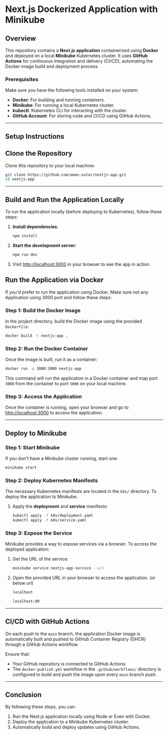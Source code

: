 # Next.js Dockerized Application with Minikube

## Overview

This repository contains a **Next.js application** containerized using **Docker** and deployed on a local **Minikube** Kubernetes cluster. It uses **GitHub Actions** for continuous integration and delivery (CI/CD), automating the Docker image build and deployment process.

### Prerequisites

Make sure you have the following tools installed on your system:

* **Docker**: For building and running containers.
* **Minikube**: For running a local Kubernetes cluster.
* **kubectl**: Kubernetes CLI for interacting with the cluster.
* **GitHub Account**: For storing code and CI/CD using GitHub Actions.

---

## Setup Instructions

## Clone the Repository

Clone this repository to your local machine:

```bash
git clone https://github.com/aman-sutar/nextjs-app.git
cd nextjs-app
```
---

## Build and Run the Application Locally

To run the application locally (before deploying to Kubernetes), follow these steps:

1. **Install dependencies**:

   ```bash
   npm install
   ```

2. **Start the development server**:

   ```bash
   npm run dev
   ```

3. Visit [http://localhost:3000](http://localhost:3000) in your browser to see the app in action.


## Run the Application via Docker

If you'd prefer to run the application using Docker, Make sure not any Application using 3000 port and follow these steps:

### Step 1: Build the Docker Image

In the project directory, build the Docker image using the provided `Dockerfile`:

```bash
docker build -t nextjs-app .
```

### Step 2: Run the Docker Container

Once the image is built, run it as a container:

```bash
docker run -p 3000:3000 nextjs-app
```

This command will run the application in a Docker container and map port `3000` from the container to port `3000` on your local machine.

### Step 3: Access the Application

Once the container is running, open your browser and go to [http://localhost:3000](http://localhost:3000) to access the application.

---

## Deploy to Minikube

### Step 1: Start Minikube

If you don't have a Minikube cluster running, start one:

```bash
minikube start
```

### Step 2: Deploy Kubernetes Manifests

The necessary Kubernetes manifests are located in the `k8s/` directory. To deploy the application to Minikube:

1. Apply the **deployment** and **service** manifests:

   ```bash
   kubectl apply -f k8s/deployment.yaml
   kubectl apply -f k8s/service.yaml
   ```

### Step 3: Expose the Service

Minikube provides a way to expose services via a browser. To access the deployed application:

1. Get the URL of the service:

   ```bash
   minikube service nextjs-app-service --url
   ```

2. Open the provided URL in your browser to access the application. (or below url)

   ```bash
   localhost 
   ```
    ```bash
   localhost:80 
   ```


---

## CI/CD with GitHub Actions

On each push to the `main` branch, the application Docker image is automatically built and pushed to GitHub Container Registry (GHCR) through a GitHub Actions workflow.

Ensure that:

* Your GitHub repository is connected to GitHub Actions.
* The `docker-publish.yml` workflow in the `.github/workflows/` directory is configured to build and push the image upon every `main` branch push.

---

## Conclusion

By following these steps, you can:

1. Run the Next.js application locally using Node or Even with Docker.
2. Deploy the application to a Minikube Kubernetes cluster.
3. Automatically build and deploy updates using GitHub Actions.

